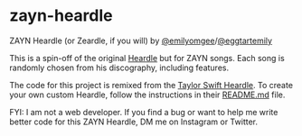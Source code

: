 # zayn-heardle

ZAYN Heardle (or Zeardle, if you will) by [@emilyomgee](https://instagram.com/emilyomgee)/[@eggtartemily](https://twitter.com/eggtartemily)

This is a spin-off of the original [Heardle](https://www.heardle.app/) but for ZAYN songs. Each song
is randomly chosen from his discography, including features.

The code for this project is remixed from the [Taylor Swift Heardle](https://taylor-swift-heardle.glitch.me/).
To create your own custom Heardle, follow the instructions in their [README.md](https://glitch.com/edit/#!/taylor-swift-heardle) file.

FYI: I am not a web developer. If you find a bug or want to help me write better code for this ZAYN Heardle, DM me on Instagram
or Twitter.